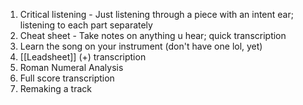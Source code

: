 1. Critical listening - Just listening through a piece with an intent ear; listening to each part separately
2. Cheat sheet - Take notes on anything u hear; quick transcription
3. Learn the song on your instrument (don't have one lol, yet)
4. [[Leadsheet]] (+) transcription
5. Roman Numeral Analysis
6. Full score transcription
7. Remaking a track